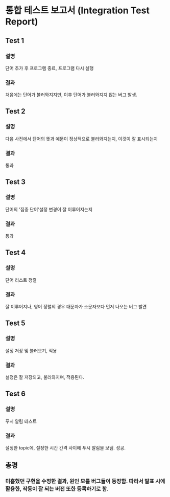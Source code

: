 # 통합 테스트 보고서 (Integration Test Report)
## Test 1
### 설명
단어 추가 후 프로그램 종료, 프로그램 다시 실행
### 결과
처음에는 단어가 불러와지지만, 이후 단어가 불러와지지 않는 버그 발생.

## Test 2
### 설명
다음 사전에서 단어의 뜻과 예문이 정상적으로 불러와지는지, 이것이 잘 표시되는지
### 결과
통과 

## Test 3
### 설명
단어의 '집중 단어'설정 변경이 잘 이루어지는지
### 결과
통과

## Test 4
### 설명
단어 리스트 정렬
### 결과
잘 이루어지나, 영어 정렬의 경우 대문자가 소문자보다 먼저 나오는 버그 발견

## Test 5
### 설명
설정 저장 및 불러오기, 적용
### 결과
설정은 잘 저장되고, 불러와지며, 적용된다.

## Test 6
### 설명
푸시 알림 테스트
### 결과
설정한 topic에, 설정한 시간 간격 사이에 푸시 알림을 보냄. 성공.

## 총평
### 미흡했던 구현을 수정한 결과, 원인 모를 버그들이 등장함. 따라서 발표 시에 활용한, 작동이 잘 되는 버전 또한 등록하기로 함.
